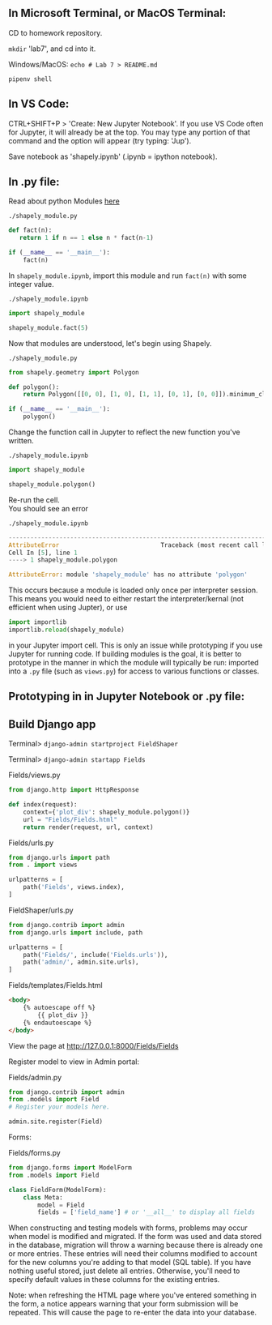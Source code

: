 ## In Microsoft Terminal, or MacOS Terminal:
CD to homework repository. 

`mkdir` 'lab7', and cd into it. 

Windows/MacOS: `echo # Lab 7 > README.md`

`pipenv shell`
## In VS Code:

CTRL+SHIFT+P > 'Create: New Jupyter Notebook'. If you use VS Code often for Jupyter, it will already be at the top. You may type any portion of that command and the option will appear (try typing: 'Jup'). 

Save notebook as 'shapely.ipynb' (.ipynb = ipython notebook). 



## In .py file:

Read about python Modules [here](https://docs.python.org/3/tutorial/modules.html)

`./shapely_module.py`
```Python
def fact(n):
   return 1 if n == 1 else n * fact(n-1)

if (__name__ == '__main__'):
    fact(n)
```

In `shapely_module.ipynb`, import this module and run `fact(n)` with some integer value.

`./shapely_module.ipynb`
```Python
import shapely_module

shapely_module.fact(5)
```

Now that modules are understood, let's begin using Shapely. 

`./shapely_module.py`
```Python
from shapely.geometry import Polygon

def polygon():
    return Polygon([[0, 0], [1, 0], [1, 1], [0, 1], [0, 0]]).minimum_clearance

if (__name__ == '__main__'):
    polygon()
```

Change the function call in Jupyter to reflect the new function you've written.

`./shapely_module.ipynb`
```Python
import shapely_module

shapely_module.polygon()
```

Re-run the cell. \
You should see an error 

`./shapely_module.ipynb`
```Python
---------------------------------------------------------------------------
AttributeError                            Traceback (most recent call last)
Cell In [5], line 1
----> 1 shapely_module.polygon

AttributeError: module 'shapely_module' has no attribute 'polygon'
```
This occurs because a module is loaded only once per interpreter session. This means you would need to either restart the interpreter/kernal (not efficient when using Jupter), or use 

```Python
import importlib
importlib.reload(shapely_module)
```  

in your Jupyter import cell. This is only an issue while prototyping if you use Jupyter for running code. If building modules is the goal, it is better to prototype in the manner in which the module will typically be run: imported into a `.py` file (such as `views.py`) for access to various functions or classes.

## Prototyping in in Jupyter Notebook or .py file:

## Build Django app

Terminal> `django-admin startproject FieldShaper`

Terminal> `django-admin startapp Fields`

Fields/views.py
```Python
from django.http import HttpResponse

def index(request):
    context={'plot_div': shapely_module.polygon()}
    url = "Fields/Fields.html"
    return render(request, url, context)
```

Fields/urls.py
```Python
from django.urls import path
from . import views

urlpatterns = [
    path('Fields', views.index),
]
```

FieldShaper/urls.py
```Python
from django.contrib import admin
from django.urls import include, path

urlpatterns = [
    path('Fields/', include('Fields.urls')),
    path('admin/', admin.site.urls),
]
```

Fields/templates/Fields.html
```HTML
<body>
    {% autoescape off %}
        {{ plot_div }}
    {% endautoescape %}
</body>
```

View the page at http://127.0.0.1:8000/Fields/Fields

Register model to view in Admin portal:

Fields/admin.py
```Python
from django.contrib import admin
from .models import Field
# Register your models here.

admin.site.register(Field)
```

Forms:

Fields/forms.py
```Python
from django.forms import ModelForm
from .models import Field

class FieldForm(ModelForm):
    class Meta:
        model = Field
        fields = ['field_name'] # or '__all__' to display all fields
```

When constructing and testing models with forms, problems may occur when model is modified and migrated.
If the form was used and data stored in the database, migration will throw a warning because there is already one or more entries.
These entries will need their columns modified to account for the new columns you're adding to that model (SQL table). 
If you have nothing useful stored, just delete all entries. Otherwise, you'll need to specify default values in these columns for the existing entries. 

Note: when refreshing the HTML page where you've entered something in the form, a notice appears warning that your form submission will be repeated. 
This will cause the page to re-enter the data into your database.